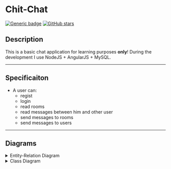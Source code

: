 # Chit-Chat

[![Generic badge](https://img.shields.io/badge/Author-Yndiliädrin-<COLOR>.svg)](https://shields.io/) [![GitHub stars](https://img.shields.io/github/stars/Yndiliadrin/Chat.svg?style=social&label=Star&maxAge=2592000)](https://GitHub.com/Yndiliadrin/Chat/stargazers/)

<!-- (Itt fentebb majd a 'Chat'-et ki kell cserélni 'Chit-Chatre') -->

## Description
This is a basic chat application for learning purposes **only**! During the development I use NodeJS + AngularJS + MySQL.

---

## Specificaiton
* A user can:
  * regist
  * login
  * read rooms
  * read messages between him and other user
  * send messages to rooms
  * send messages to users

---

## Diagrams

<details><summary>Entity-Relation Diagram</summary>
<p>
itt lesz majd egy kép, asszem
</p>
</details>

<details><summary>Class Diagram</summary>
<p>
itt lesz majd egy kép, asszem
</p>
</details>